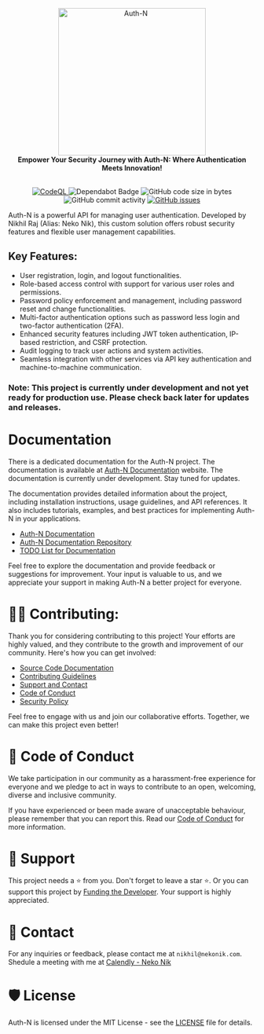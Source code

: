 <div align="center">
    <img alt="Auth-N" src="https://auth-n.nekonik.com/img/Auth-N.svg" width="300px">
    <br>
    <strong>Empower Your Security Journey with Auth-N: Where Authentication Meets Innovation!</strong>
</div>
<br>
<p align="center">
    <a href="https://github.com/Neko-Nik/Auth-N/actions/workflows/codeql.yml">
        <img src="https://github.com/Neko-Nik/Auth-N/actions/workflows/codeql.yml/badge.svg" alt="CodeQL" style="max-width: 100%;">
    </a>
    <!-- <a href="https://github.com/Neko-Nik/Auth-N/actions/workflows/compliance.yml">
        <img src="https://github.com/Neko-Nik/Auth-N/actions/workflows/compliance.yml/badge.svg" alt="Compliance" style="max-width: 100%;">
    </a>
    <a href="https://github.com/Neko-Nik/Auth-N/actions/workflows/release.yml">
        <img src="https://github.com/Neko-Nik/Auth-N/actions/workflows/release.yml/badge.svg" alt="Release" style="max-width: 100%;">
    </a>
    <a href="https://github.com/Neko-Nik/Auth-N/actions/workflows/storybook.yml">
        <img src="https://github.com/Neko-Nik/Auth-N/actions/workflows/storybook.yml/badge.svg" alt="Publish stories if changed" style="max-width: 100%;">
    </a> -->
    <img src="https://img.shields.io/badge/Dependabot-active-brightgreen.svg" alt="Dependabot Badge">
    <img src="https://img.shields.io/github/languages/code-size/Neko-Nik/Auth-N" alt="GitHub code size in bytes">
    <img src="https://img.shields.io/github/commit-activity/w/Neko-Nik/Auth-N" alt="GitHub commit activity">
    <a href="https://github.com/Neko-Nik/Auth-N/issues">
        <img src="https://img.shields.io/github/issues/Neko-Nik/Auth-N" alt="GitHub issues">
    </a>
    <!-- <a href="https://github.com/Neko-Nik/Auth-N/releases">
        <img src="https://img.shields.io/github/v/release/Neko-Nik/Auth-N.svg?style=flat" alt="GitHub Release">
    </a> -->
</p>

Auth-N is a powerful API for managing user authentication. Developed by Nikhil Raj (Alias: Neko Nik), this custom solution offers robust security features and flexible user management capabilities.

## Key Features:
- User registration, login, and logout functionalities.
- Role-based access control with support for various user roles and permissions.
- Password policy enforcement and management, including password reset and change functionalities.
- Multi-factor authentication options such as password less login and two-factor authentication (2FA).
- Enhanced security features including JWT token authentication, IP-based restriction, and CSRF protection.
- Audit logging to track user actions and system activities.
- Seamless integration with other services via API key authentication and machine-to-machine communication.

### Note: This project is currently under development and not yet ready for production use. Please check back later for updates and releases.


# Documentation

There is a dedicated documentation for the Auth-N project. The documentation is available at [Auth-N Documentation](https://auth-n.nekonik.com/) website. The documentation is currently under development. Stay tuned for updates.

The documentation provides detailed information about the project, including installation instructions, usage guidelines, and API references. It also includes tutorials, examples, and best practices for implementing Auth-N in your applications.

- [Auth-N Documentation](https://auth-n.nekonik.com/)
- [Auth-N Documentation Repository](https://github.com/Neko-Nik/Auth-N-Docs)
- [TODO List for Documentation](https://github.com/Neko-Nik/Auth-N/blob/main/docs/TODO.md)

Feel free to explore the documentation and provide feedback or suggestions for improvement. Your input is valuable to us, and we appreciate your support in making Auth-N a better project for everyone.


# 👨‍💻 Contributing:

Thank you for considering contributing to this project! Your efforts are highly valued, and they contribute to the growth and improvement of our community. Here's how you can get involved:

- [Source Code Documentation](https://auth-n.nekonik.com/docs/Contribute/intro)
- [Contributing Guidelines](https://github.com/Neko-Nik/Auth-N/blob/main/CONTRIBUTING.md)
- [Support and Contact](https://github.com/Neko-Nik/Auth-N/blob/main/SUPPORT.md)
- [Code of Conduct](https://github.com/Neko-Nik/Auth-N/blob/main/CODE_OF_CONDUCT.md)
- [Security Policy](https://github.com/Neko-Nik/Auth-N/blob/main/SECURITY.md)

Feel free to engage with us and join our collaborative efforts. Together, we can make this project even better!

# 📜 Code of Conduct

We take participation in our community as a harassment-free experience for everyone and we pledge to act in ways to contribute to an open, welcoming, diverse and inclusive community.

If you have experienced or been made aware of unacceptable behaviour, please remember that you can report this. Read our [Code of Conduct](https://github.com/Neko-Nik/Auth-N/blob/main/CODE_OF_CONDUCT.md) for more information.

# 🙏 Support

This project needs a ⭐️ from you. Don't forget to leave a star ⭐️. Or you can support this project by [Funding the Developer](https://github.com/Neko-Nik/Auth-N/blob/main/FUNDING.yml). Your support is highly appreciated.

# 📧 Contact

For any inquiries or feedback, please contact me at `nikhil@nekonik.com`. Shedule a meeting with me at [Calendly - Neko Nik](https://calendly.com/neko-nik/general-meet)


# 🛡️ License

Auth-N is licensed under the MIT License - see the [LICENSE](https://github.com/Neko-Nik/Auth-N/blob/main/LICENSE) file for details.
